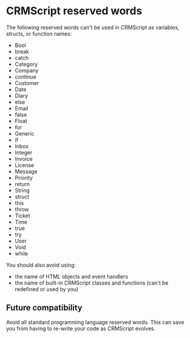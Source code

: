 # CRMScript reserved words

The following reserved words can't be used in CRMScript as variables, structs, or function names:

* Bool
* break
* catch
* Category
* Company
* continue
* Customer
* Date
* Diary
* else
* Email
* false
* Float
* for
* Generic
* if
* Inbox
* Integer
* Invoice
* License
* Message
* Priority
* return
* String
* struct
* this
* throw
* Ticket
* Time
* true
* try
* User
* Void
* while

You should also avoid using:

* the name of HTML objects and event handlers
* the name of built-in CRMScript classes and functions (can't be redefined or used by you)

## Future compatibility

Avoid all standard programming language reserved words.
This can save you from having to re-write your code as CRMScript evolves.